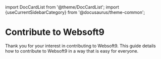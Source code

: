 import DocCardList from '@theme/DocCardList';
import {useCurrentSidebarCategory} from '@docusaurus/theme-common';


# Contribute to Websoft9

Thank you for your interest in contributing to Websoft9. This guide details how to contribute to Websoft9 in a way that is easy for everyone.

<DocCardList items={useCurrentSidebarCategory().items}/>

